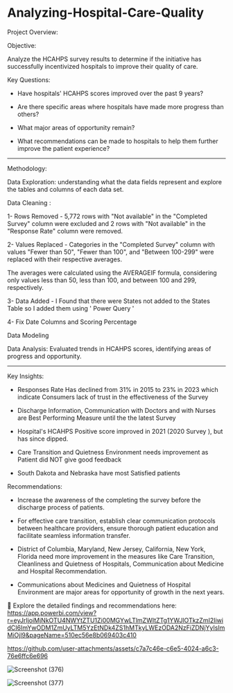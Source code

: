 # Analyzing-Hospital-Care-Quality

Project Overview:

Objective:

Analyze the HCAHPS survey results to determine if the initiative has successfully incentivized hospitals to improve their quality of care.


Key Questions:

- Have hospitals' HCAHPS scores improved over the past 9 years?

- Are there specific areas where hospitals have made more progress than others?

- What major areas of opportunity remain?

- What recommendations can be made to hospitals to help them further improve the patient experience?

------------------------------------------------------------------------------------------------------------------

Methodology:

Data Exploration: understanding what the data fields represent and explore the tables and columns of each data set.

Data Cleaning :

1- Rows Removed - 5,772 rows with "Not available" in the "Completed Survey" column were excluded and 2 rows with "Not available" in the "Response Rate" column were removed.

2- Values Replaced - Categories in the "Completed Survey" column with values "Fewer than 50", "Fewer than 100", and "Between 100-299" were replaced with their respective averages.

The averages were calculated using the AVERAGEIF formula, considering only values less than 50, less than 100, and between 100 and 299, respectively.

3- Data Added - I Found that there were States not added to the States Table so I added them using ' Power Query '

4- Fix Date Columns and Scoring Percentage

Data Modeling

Data Analysis: Evaluated trends in HCAHPS scores, identifying areas of progress and opportunity.

------------------------------------------------------------------------------------------------------------------

Key Insights:

- Responses Rate Has declined from 31% in 2015 to 23% in 2023 which indicate Consumers lack of trust in the effectiveness of the Survey

- Discharge Information, Communication with Doctors and with Nurses are Best Performing Measure until the the latest Survey

- Hospital's HCAHPS Positive score improved in 2021 (2020 Survey ), but has since dipped.

- Care Transition and Quietness Environment needs improvement as Patient did NOT give good feedback

- South Dakota and Nebraska have most Satisfied patients


Recommendations:

- Increase the awareness of the completing the survey before the discharge process of patients.

- For effective care transition, establish clear communication protocols between healthcare providers, ensure thorough patient education and facilitate seamless information transfer.

- District of Columbia, Maryland, New Jersey, California, New York, Florida need more improvement in the measures like Care Transition, Cleanliness and Quietness of Hospitals, Communication about Medicine and Hospital Recommendation.

- Communications about Medicines and Quietness of Hospital Environment are major areas for opportunity of growth in the next years.


  
🔗 Explore the detailed findings and recommendations here:  https://app.powerbi.com/view?r=eyJrIjoiMjNkOTU4NWYtZTU1Zi00MGYwLTlmZWItZTg1YWJlOTkzZmI2IiwidCI6ImYwODM1ZmUyLTM5YzEtNDk4ZS1hMTkyLWEzODA2NzFiZDNjYyIsImMiOjl9&pageName=510ec56e8b069403c410


https://github.com/user-attachments/assets/c7a7c46e-c6e5-4024-a6c3-76e6ffc6e696

![Screenshot (376)](https://github.com/user-attachments/assets/7dd4a81b-5812-4eac-a23a-6236a99c9dd6)

![Screenshot (377)](https://github.com/user-attachments/assets/189f66da-f652-4340-81ce-b5a15b1fffa6)

